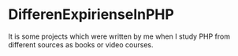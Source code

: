 # DifferenExpirienseInPHP
It is some projects which were written by me when I study PHP from different sources as books or video courses.
